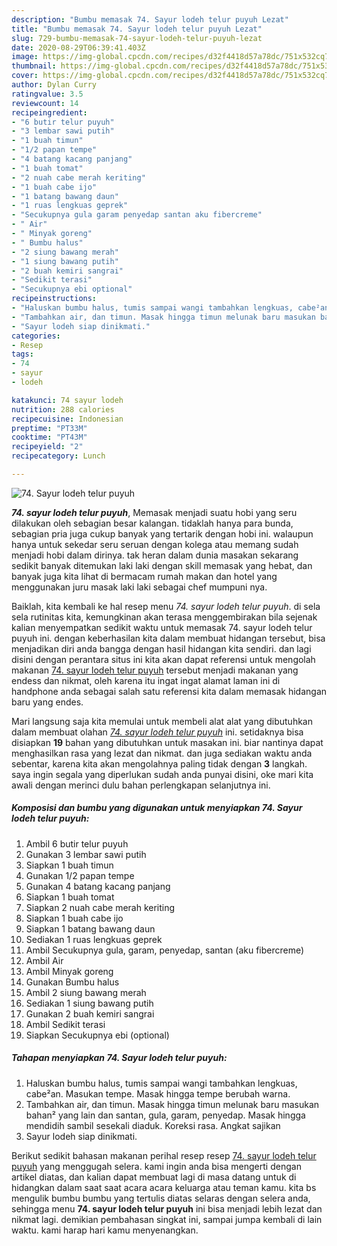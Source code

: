 ```yaml
---
description: "Bumbu memasak 74. Sayur lodeh telur puyuh Lezat"
title: "Bumbu memasak 74. Sayur lodeh telur puyuh Lezat"
slug: 729-bumbu-memasak-74-sayur-lodeh-telur-puyuh-lezat
date: 2020-08-29T06:39:41.403Z
image: https://img-global.cpcdn.com/recipes/d32f4418d57a78dc/751x532cq70/74-sayur-lodeh-telur-puyuh-foto-resep-utama.jpg
thumbnail: https://img-global.cpcdn.com/recipes/d32f4418d57a78dc/751x532cq70/74-sayur-lodeh-telur-puyuh-foto-resep-utama.jpg
cover: https://img-global.cpcdn.com/recipes/d32f4418d57a78dc/751x532cq70/74-sayur-lodeh-telur-puyuh-foto-resep-utama.jpg
author: Dylan Curry
ratingvalue: 3.5
reviewcount: 14
recipeingredient:
- "6 butir telur puyuh"
- "3 lembar sawi putih"
- "1 buah timun"
- "1/2 papan tempe"
- "4 batang kacang panjang"
- "1 buah tomat"
- "2 nuah cabe merah keriting"
- "1 buah cabe ijo"
- "1 batang bawang daun"
- "1 ruas lengkuas geprek"
- "Secukupnya gula garam penyedap santan aku fibercreme"
- " Air"
- " Minyak goreng"
- " Bumbu halus"
- "2 siung bawang merah"
- "1 siung bawang putih"
- "2 buah kemiri sangrai"
- "Sedikit terasi"
- "Secukupnya ebi optional"
recipeinstructions:
- "Haluskan bumbu halus, tumis sampai wangi tambahkan lengkuas, cabe²an. Masukan tempe. Masak hingga tempe berubah warna."
- "Tambahkan air, dan timun. Masak hingga timun melunak baru masukan bahan² yang lain dan santan, gula, garam, penyedap. Masak hingga mendidih sambil sesekali diaduk. Koreksi rasa. Angkat sajikan"
- "Sayur lodeh siap dinikmati."
categories:
- Resep
tags:
- 74
- sayur
- lodeh

katakunci: 74 sayur lodeh 
nutrition: 288 calories
recipecuisine: Indonesian
preptime: "PT33M"
cooktime: "PT43M"
recipeyield: "2"
recipecategory: Lunch

---
```



![74. Sayur lodeh telur puyuh](https://img-global.cpcdn.com/recipes/d32f4418d57a78dc/751x532cq70/74-sayur-lodeh-telur-puyuh-foto-resep-utama.jpg)

<b><i>74. sayur lodeh telur puyuh</i></b>, Memasak menjadi suatu hobi yang seru dilakukan oleh sebagian besar kalangan. tidaklah hanya para bunda, sebagian pria juga cukup banyak yang tertarik dengan hobi ini. walaupun hanya untuk sekedar seru seruan dengan kolega atau memang sudah menjadi hobi dalam dirinya. tak heran dalam dunia masakan sekarang sedikit banyak ditemukan laki laki dengan skill memasak yang hebat, dan banyak juga kita lihat di bermacam rumah makan dan hotel yang menggunakan juru masak laki laki sebagai chef mumpuni nya.

Baiklah, kita kembali ke hal resep menu <i>74. sayur lodeh telur puyuh</i>. di sela sela rutinitas kita, kemungkinan akan terasa menggembirakan bila sejenak kalian menyempatkan sedikit waktu untuk memasak 74. sayur lodeh telur puyuh ini. dengan keberhasilan kita dalam membuat hidangan tersebut, bisa menjadikan diri anda bangga dengan hasil hidangan kita sendiri. dan lagi disini dengan perantara situs ini kita akan dapat referensi untuk mengolah makanan <u>74. sayur lodeh telur puyuh</u> tersebut menjadi makanan yang endess dan nikmat, oleh karena itu ingat ingat alamat laman ini di handphone anda sebagai salah satu referensi kita dalam memasak hidangan baru yang endes.




Mari langsung saja kita memulai untuk membeli alat alat yang dibutuhkan dalam membuat olahan <u><i>74. sayur lodeh telur puyuh</i></u> ini. setidaknya bisa disiapkan <b>19</b> bahan yang dibutuhkan untuk masakan ini. biar nantinya dapat menghasilkan rasa yang lezat dan nikmat. dan juga sediakan waktu anda sebentar, karena kita akan mengolahnya paling tidak dengan <b>3</b> langkah. saya ingin segala yang diperlukan sudah anda punyai disini, oke mari kita awali dengan merinci dulu bahan perlengkapan selanjutnya ini.

<!--inarticleads1-->

##### Komposisi dan bumbu yang digunakan untuk menyiapkan 74. Sayur lodeh telur puyuh:

1. Ambil 6 butir telur puyuh
1. Gunakan 3 lembar sawi putih
1. Siapkan 1 buah timun
1. Gunakan 1/2 papan tempe
1. Gunakan 4 batang kacang panjang
1. Siapkan 1 buah tomat
1. Siapkan 2 nuah cabe merah keriting
1. Siapkan 1 buah cabe ijo
1. Siapkan 1 batang bawang daun
1. Sediakan 1 ruas lengkuas geprek
1. Ambil Secukupnya gula, garam, penyedap, santan (aku fibercreme)
1. Ambil  Air
1. Ambil  Minyak goreng
1. Gunakan  Bumbu halus
1. Ambil 2 siung bawang merah
1. Sediakan 1 siung bawang putih
1. Gunakan 2 buah kemiri sangrai
1. Ambil Sedikit terasi
1. Siapkan Secukupnya ebi (optional)




<!--inarticleads2-->

##### Tahapan menyiapkan 74. Sayur lodeh telur puyuh:

1. Haluskan bumbu halus, tumis sampai wangi tambahkan lengkuas, cabe²an. Masukan tempe. Masak hingga tempe berubah warna.
1. Tambahkan air, dan timun. Masak hingga timun melunak baru masukan bahan² yang lain dan santan, gula, garam, penyedap. Masak hingga mendidih sambil sesekali diaduk. Koreksi rasa. Angkat sajikan
1. Sayur lodeh siap dinikmati.




Berikut sedikit bahasan makanan perihal resep resep <u>74. sayur lodeh telur puyuh</u> yang menggugah selera. kami ingin anda bisa mengerti dengan artikel diatas, dan kalian dapat membuat lagi di masa datang untuk di hidangkan dalam saat saat acara acara keluarga atau teman kamu. kita bs mengulik bumbu bumbu yang tertulis diatas selaras dengan selera anda, sehingga menu <b>74. sayur lodeh telur puyuh</b> ini bisa menjadi lebih lezat dan nikmat lagi. demikian pembahasan singkat ini, sampai jumpa kembali di lain waktu. kami harap hari kamu menyenangkan.
